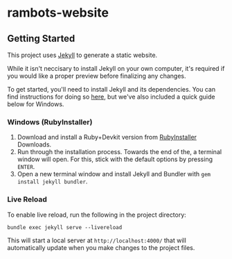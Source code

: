 # rambots-website

## Getting Started

This project uses [Jekyll](https://jekyllrb.com/) to generate a static website.

While it isn't neccisary to install Jekyll on your own computer, it's required if you would like a proper preview before
finalizing any changes.

To get started, you'll need to install Jekyll and its dependencies. You can find instructions for doing
so [here](https://jekyllrb.com/docs/installation/), but we've also included a quick guide below for Windows.

### Windows (RubyInstaller)

1. Download and install a Ruby+Devkit version from [RubyInstaller](https://rubyinstaller.org/downloads/) Downloads.
2. Run through the installation process. Towards the end of the, a terminal window will open. For this, stick with the
   default options by pressing `ENTER`.
3. Open a new terminal window and install Jekyll and Bundler with `gem install jekyll bundler`.

### Live Reload

To enable live reload, run the following in the project directory:

```
bundle exec jekyll serve --livereload
``` 

This will start a local server at `http://localhost:4000/` that will automatically update when you make changes to the
project files.